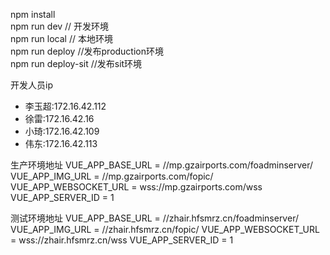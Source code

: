 npm install  
npm run dev // 开发环境  
npm run local // 本地环境  
npm run deploy //发布production环境  
npm run deploy-sit //发布sit环境

开发人员ip  
+ 李玉超:172.16.42.112  
+ 徐雷:172.16.42.16  
+ 小琦:172.16.42.109  
+ 伟东:172.16.42.113  

生产环境地址
VUE_APP_BASE_URL = //mp.gzairports.com/foadminserver/
VUE_APP_IMG_URL = //mp.gzairports.com/fopic/
VUE_APP_WEBSOCKET_URL = wss://mp.gzairports.com/wss
VUE_APP_SERVER_ID = 1

测试环境地址
VUE_APP_BASE_URL = //zhair.hfsmrz.cn/foadminserver/
VUE_APP_IMG_URL = //zhair.hfsmrz.cn/fopic/
VUE_APP_WEBSOCKET_URL = wss://zhair.hfsmrz.cn/wss
VUE_APP_SERVER_ID = 1

